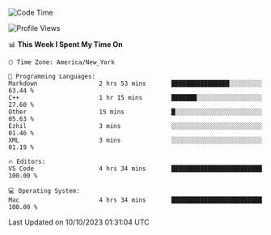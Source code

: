<!--START_SECTION:waka-->
![Code Time](http://img.shields.io/badge/Code%20Time-553%20hrs%2013%20mins-blue)

![Profile Views](http://img.shields.io/badge/Profile%20Views-0-blue)

📊 **This Week I Spent My Time On** 

```text
🕑︎ Time Zone: America/New_York

💬 Programming Languages: 
Markdown                 2 hrs 53 mins       ████████████████░░░░░░░░░   63.44 % 
C++                      1 hr 15 mins        ███████░░░░░░░░░░░░░░░░░░   27.60 % 
Other                    15 mins             █░░░░░░░░░░░░░░░░░░░░░░░░   05.63 % 
Ezhil                    3 mins              ░░░░░░░░░░░░░░░░░░░░░░░░░   01.46 % 
XML                      3 mins              ░░░░░░░░░░░░░░░░░░░░░░░░░   01.19 % 

🔥 Editors: 
VS Code                  4 hrs 34 mins       █████████████████████████   100.00 % 

💻 Operating System: 
Mac                      4 hrs 34 mins       █████████████████████████   100.00 % 
```


 Last Updated on 10/10/2023 01:31:04 UTC
<!--END_SECTION:waka-->
